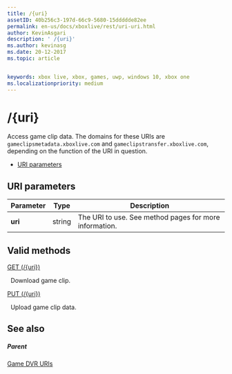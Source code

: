 ```yaml
---
title: /{uri}
assetID: 40b256c3-197d-66c9-5680-15ddddde82ee
permalink: en-us/docs/xboxlive/rest/uri-uri.html
author: KevinAsgari
description: ' /{uri}'
ms.author: kevinasg
ms.date: 20-12-2017
ms.topic: article


keywords: xbox live, xbox, games, uwp, windows 10, xbox one
ms.localizationpriority: medium
---
```



# /{uri}
Access game clip data. 
The domains for these URIs are `gameclipsmetadata.xboxlive.com` and `gameclipstransfer.xboxlive.com`, depending on the function of the URI in question.
 
  * [URI parameters](#ID4EX)
 
<a id="ID4EX"></a>

 
## URI parameters
 
| Parameter| Type| Description| 
| --- | --- | --- | 
| <b>uri</b>| string| The URI to use. See method pages for more information.| 
  
<a id="ID4ETB"></a>

 
## Valid methods

[GET (/{uri})](uri-uriget.md)

&nbsp;&nbsp;Download game clip.

[PUT (/{uri})](uri-uriput.md)

&nbsp;&nbsp;Upload game clip data.
 
<a id="ID4EAC"></a>

 
## See also
 
<a id="ID4ECC"></a>

 
##### Parent 

[Game DVR URIs](atoc-reference-dvr.md)

   